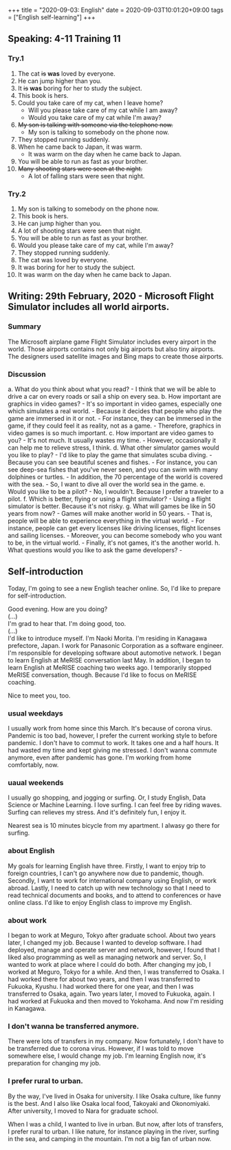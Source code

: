 +++
title =  "2020-09-03: English"
date = 2020-09-03T10:01:20+09:00
tags = ["English self-learning"]
+++

## Speaking: 4-11 Training 11

### Try.1

1. The cat ~~is~~ **was** loved by everyone.
2. He can jump higher than you.
3. It ~~is~~ **was** boring for her to study the subject.
4. This book is hers.
5. Could you take care of my cat, when I leave home?
    - Will you please take care of my cat while I am away?
    - Would you take care of my cat while I'm away?
6. ~~My son is talking with someone via the telephone now.~~
    - My son is talking to somebody on the phone now.
7. They stopped running suddenly.
8. When he came back to Japan, it was warm.
    - It was warm on the day when he came back to Japan.
9. You will be able to run as fast as your brother.
10. ~~Many shooting stars were seen at the night.~~
    - A lot of falling stars were seen that night.

### Try.2

1. My son is talking to somebody on the phone now.
2. This book is hers.
3. He can jump higher than you.
4. A lot of shooting stars were seen that night.
5. You will be able to run as fast as your brother.
6. Would you please take care of my cat, while I'm away?
7. They stopped running suddenly.
8. The cat was loved by everyone.
9. It was boring for her to study the subject.
10. It was warm on the day when he came back to Japan.

## Writing: 29th February, 2020 - Microsoft Flight Simulator includes all world airports.

### Summary

The Microsoft airplane game Flight Simulator includes every airport in the world.
Those airports contains not only big airports but also tiny airports.
The designers used satellite images and Bing maps to create those airports.

### Discussion

a. What do you think about what you read?
    - I think that we will be able to drive a car on every roads or sail a ship on every sea.
b. How important are graphics in video games?
    - It's so important in video games, especially one which simulates a real world.
    - Because it decides that people who play the game are immersed in it or not.
    - For instance, they can be immersed in the game, if they could feel it as reality, not as a game.
    - Therefore, graphics in video games is so much important.
c. How important are video games to you?
    - It's not much. It usually wastes my time.
    - However, occasionally it can help me to relieve stress, I think.
d. What other simulator games would you like to play?
    - I'd like to play the game that simulates scuba diving.
    - Because you can see beautiful scenes and fishes.
    - For instance, you can see deep-sea fishes that you've never seen,
      and you can swim with many dolphines or turtles.
    - In addition, the 70 percentage of the world is covered with the sea.
    - So, I want to dive all over the world sea in the game.
e. Would you like to be a pilot?
    - No, I wouldn't. Because I prefer a traveler to a pilot.
f. Which is better, flying or using a flight simulator?
    - Using a flight simulator is better. Because it's not risky.
g. What will games be like in 50 years from now?
    - Games will make another world in 50 years.
    - That is, people will be able to experience everything in the virtual world.
    - For instance, people can get every licenses like driving licenses, flight licenses and sailing licenses.
    - Moreover, you can become somebody who you want to be, in the virtual world.
    - Finally, it's not games, it's the another world.
h. What questions would you like to ask the game developers?
    - 

## Self-introduction

Today, I'm going to see a new English teacher online.
So, I'd like to prepare for self-introduction.


Good evening. How are you doing?  
(...)  
I'm grad to hear that. I'm doing good, too.  
(...)  
I'd like to introduce myself.
I'm Naoki Morita.
I'm residing in Kanagawa prefectore, Japan.
I work for Panasonic Corporation as a software engineer.
I'm responsible for developing software about automotive network.
I began to learn English at MeRISE conversation last May.
In addition, I began to learn English at MeRISE coaching two weeks ago.
I temporarily stopped MeRISE conversation, though.
Because I'd like to focus on MeRISE coaching.

Nice to meet you, too.

### usual weekdays

I usually work from home since this March.
It's because of corona virus.
Pandemic is too bad, however,
I prefer the current working style to before pandemic. 
I don't have to commut to work. It takes one and a half hours.
It had wasted my time and kept giving me stressed.
I don't wanna commute anymore, even after pandemic has gone.
I'm working from home comfortably, now.

### uaual weekends

I usually go shopping, and jogging or surfing.
Or, I study English, Data Science or Machine Learning.
I love surfing.
I can feel free by riding waves.
Surfing can relieves my stress.
And it's definitely fun, I enjoy it.

Nearest sea is 10 minutes bicycle from my apartment.
I alwasy go there for surfing.

### about English

My goals for learning English have three.
Firstly, I want to enjoy trip to foreign countries, I can't go anywhere now due to pandemic, though.
Secondly, I want to work for international company using English, or work abroad.
Lastly, I need to catch up with new technology so that I need to read technical documents and books,
and to attend to conferences or have online class.
I'd like to enjoy English class to improve my English.

### about work

I began to work at Meguro, Tokyo after graduate school.
About two years later, I changed my job.
Because I wanted to develop software.
I had deployed, manage and operate server and network,
however, I found that I liked also programming as well as managing network and server.
So, I wanted to work at place where I could do both.
After changing my job, I worked at Meguro, Tokyo for a while.
And then, I was transferred to Osaka.
I had worked there for about two years, and then I was transferred to Fukuoka, Kyushu.
I had worked there for one year, and then I was transferred to Osaka, again.
Two years later, I moved to Fukuoka, again.
I had worked at Fukuoka and then moved to Yokohama.
And now I'm residing in Kanagawa.

### I don't wanna be transferred anymore. 

There were lots of transfers in my company.
Now fortunately, I don't have to be transferred due to corona virus.
However, if I was told to move somewhere else, I would change my job.
I'm learning English now, it's preparation for changing my job.

### I prefer rural to urban.

By the way, I've lived in Osaka for university.
I like Osaka culture, like funny is the best.
And I also like Osaka local food, Takoyaki and Okonomiyaki.
After university, I moved to Nara for graduate school.

When I was a child, I wanted to live in urban.
But now, after lots of transfers, I prefer rural to urban.
I like nature, for instance playing in the river, 
surfing in the sea, and camping in the mountain.
I'm not a big fan of urban now.
